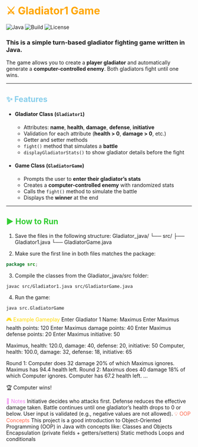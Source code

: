 # **<span style="color:orange">⚔️ Gladiator1 Game</span>**

![Java](https://img.shields.io/badge/Java-17-orange?logo=java&logoColor=white)
![Build](https://img.shields.io/badge/build-passing-brightgreen)
![License](https://img.shields.io/badge/license-MIT-blue)

### This is a simple turn-based gladiator fighting game written in Java.  
The game allows you to create a **player gladiator** and automatically generate a **computer-controlled enemy**. Both gladiators fight until one wins.

---

## <span style="color:skyblue">✨ Features</span>

- #### **Gladiator Class (`Gladiator1`)**
  * Attributes: **name**, **health**, **damage**, **defense**, **initiative**
  * Validation for each attribute (**health > 0**, **damage > 0**, etc.)
  * Getter and setter methods
  * `fight()` method that simulates a **battle**
  * `displayGladiatorStats()` to show gladiator details before the fight

- #### **Game Class (`GladiatorGame`)**
  * Prompts the user to **enter their gladiator’s stats**
  * Creates a **computer-controlled enemy** with randomized stats
  * Calls the `fight()` method to simulate the battle
  * Displays the **winner** at the end

---

## <span style="color:limegreen">▶️ How to Run</span>

1. Save the files in the following structure:
Gladiator_java/
└── src/
├── Gladiator1.java
└── GladiatorGame.java

2. Make sure the first line in both files matches the package:
```java
package src;
```
3. Compile the classes from the Gladiator_java/src folder:
```
javac src/Gladiator1.java src/GladiatorGame.java
```
4. Run the game:
```
java src.GladiatorGame
```
<span style="color:gold">🎮 Example Gameplay</span>
Enter Gladiator 1 Name: Maximus
Enter Maximus health points: 120
Enter Maximus damage points: 40
Enter Maximus defense points: 20
Enter Maximus initiative: 50

Maximus, health: 120.0, damage: 40, defense: 20, initiative: 50
Computer, health: 100.0, damage: 32, defense: 18, initiative: 65

Round 1: Computer does 32 damage 20% of which Maximus ignores. Maximus has 94.4 health left.
Round 2: Maximus does 40 damage 18% of which Computer ignores. Computer has 67.2 health left.
...

🏆 Computer wins!

<span style="color:violet">📌 Notes</span>
Initiative decides who attacks first.
Defense reduces the effective damage taken.
Battle continues until one gladiator’s health drops to 0 or below.
User input is validated (e.g., negative values are not allowed).
<span style="color:tomato">💡 OOP Concepts</span>
This project is a good introduction to Object-Oriented Programming (OOP) in Java with concepts like:
Classes and Objects
Encapsulation (private fields + getters/setters)
Static methods
Loops and conditionals



